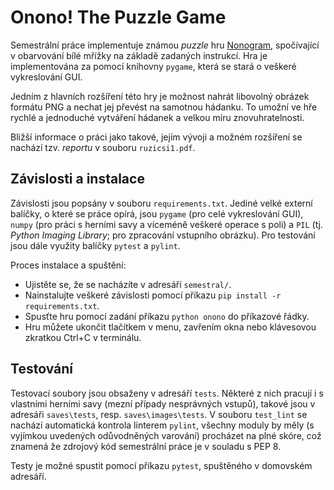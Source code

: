 # Onono! The Puzzle Game

Semestrální práce implementuje známou *puzzle* hru [Nonogram](https://en.wikipedia.org/wiki/Nonogram), spočívající v obarvování bílé mřížky na základě zadaných instrukcí. Hra je implementována za pomocí knihovny `pygame`, která se stará o veškeré vykreslování GUI. 

Jedním z hlavních rozšíření této hry je možnost nahrát libovolný obrázek formátu PNG a nechat jej převést na samotnou hádanku. To umožní ve hře rychlé a jednoduché vytváření hádanek a velkou míru znovuhratelnosti.

Bližší informace o práci jako takové, jejím vývoji a možném rozšíření se nachází tzv. *reportu* v souboru `ruzicsi1.pdf`.

## Závislosti a instalace

Závislosti jsou popsány v souboru `requirements.txt`. Jediné velké externí balíčky, o které se práce opírá, jsou `pygame` (pro celé vykreslování GUI), `numpy` (pro práci s herními savy a víceméně veškeré operace s poli) a `PIL` (tj. *Python Imaging Library*; pro zpracování vstupního obrázku). Pro testování jsou dále využity balíčky `pytest` a `pylint`.

Proces instalace a spuštění:
- Ujistěte se, že se nacházíte v adresáří `semestral/`.
- Nainstalujte veškeré závislosti pomocí příkazu `pip install -r requirements.txt`.
- Spusťte hru pomocí zadání příkazu `python onono` do příkazové řádky.
- Hru můžete ukončit tlačítkem v menu, zavřením okna nebo klávesovou zkratkou Ctrl+C v terminálu.

## Testování

Testovací soubory jsou obsaženy v adresáří `tests`. Některé z nich pracují i s vlastními herními savy (mezní případy nesprávných vstupů), takové jsou v adresáři `saves\tests`, resp. `saves\images\tests`. V souboru `test_lint` se nachází automatická kontrola linterem `pylint`, všechny moduly by měly (s vyjímkou uvedených odůvodněných varování) procházet na plné skóre, což znamená že zdrojový kód semestrální práce je v souladu s PEP 8.

Testy je možné spustit pomocí příkazu `pytest`, spuštěného v domovském adresáří.

